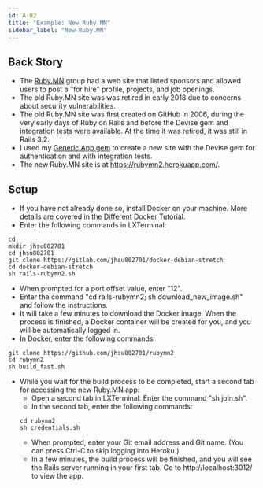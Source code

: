 ```yaml
---
id: A-02
title: "Example: New Ruby.MN"
sidebar_label: "New Ruby.MN"
---
```


## Back Story
* The [Ruby.MN](https://www.meetup.com/ruby-mn/) group had a web site that listed sponsors and allowed users to post a "for hire" profile, projects, and job openings.
* The old Ruby.MN site was was retired in early 2018 due to concerns about security vulnerabilities.
* The old Ruby.MN site was first created on GitHub in 2006, during the very early days of Ruby on Rails and before the Devise gem and integration tests were available.  At the time it was retired, it was still in Rails 3.2.
* I used my [Generic App gem](https://www.genericapp.net/) to create a new site with the Devise gem for authentication and with integration tests.
* The new Ruby.MN site is at https://rubymn2.herokuapp.com/.

## Setup
* If you have not already done so, install Docker on your machine.  More details are covered in the [Different Docker Tutorial](https://www.differentdockertutorial.com/).
* Enter the following commands in LXTerminal:
```
cd
mkdir jhsu802701
cd jhsu802701
git clone https://gitlab.com/jhsu802701/docker-debian-stretch
cd docker-debian-stretch
sh rails-rubymn2.sh
```
* When prompted for a port offset value, enter "12".
* Enter the command "cd rails-rubymn2; sh download_new_image.sh" and follow the instructions.
* It will take a few minutes to download the Docker image.  When the process is finished, a Docker container will be created for you, and you will be automatically logged in.
* In Docker, enter the following commands:
```
git clone https://github.com/jhsu802701/rubymn2
cd rubymn2
sh build_fast.sh
```
* While you wait for the build process to be completed, start a second tab for accessing the new Ruby.MN app:
  * Open a second tab in LXTerminal.  Enter the command "sh join.sh".
  * In the second tab, enter the following commands:
  ```
  cd rubymn2
  sh credentials.sh
  ```
  * When prompted, enter your Git email address and Git name.  (You can press Ctrl-C to skip logging into Heroku.)
  * In a few minutes, the build process will be finished, and you will see the Rails server running in your first tab.  Go to http://localhost:3012/ to view the app.
